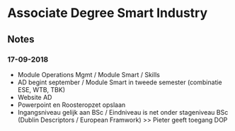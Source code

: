 # Associate Degree Smart Industry

## Notes

### 17-09-2018

- Module Operations Mgmt / Module Smart / Skills
- AD begint september / Module Smart in tweede semester (combinatie ESE, WTB, TBK)
- Website AD
- Powerpoint en Roosteropzet opslaan
- Ingangsniveau gelijk aan BSc / Eindniveau is net onder stageniveau BSc (Dublin Descriptors / European Framwork) >> Pieter geeft toegang DOP
